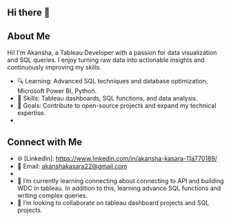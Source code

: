 ## Hi there 👋

## About Me
Hi! I'm Akansha, a Tableau Developer with a passion for data visualization and SQL queries. I enjoy turning raw data into actionable insights and continuously improving my skills.

- 🔍 Learning: Advanced SQL techniques and database optimization, Microsoft Power BI, Python.
- 🌟 Skills: Tableau dashboards, SQL functions, and data analysis.
- 🎯 Goals: Contribute to open-source projects and expand my technical expertise.
- 
## Connect with Me
- 🌐 [LinkedIn]: https://www.linkedin.com/in/akansha-kasara-11a770189/
- 📧 Email: akanshakasara22@gmail.com
- 
- 🌱 I’m currently learning connecting about connecting to API and building WDC in tableau. In addition to this, learning advance SQL functions and writing complex queries.
- 👯 I’m looking to collaborate on tableau dashboard projects and SQL projects.
